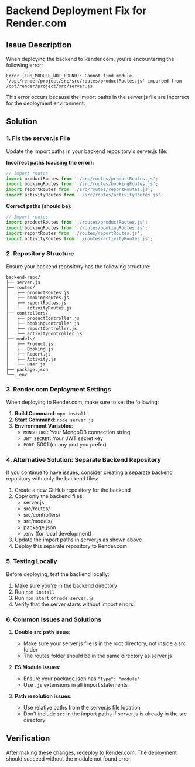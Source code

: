 # Backend Deployment Fix for Render.com

## Issue Description
When deploying the backend to Render.com, you're encountering the following error:
```
Error [ERR_MODULE_NOT_FOUND]: Cannot find module '/opt/render/project/src/src/routes/productRoutes.js' imported from /opt/render/project/src/server.js
```

This error occurs because the import paths in the server.js file are incorrect for the deployment environment.

## Solution

### 1. Fix the server.js File
Update the import paths in your backend repository's server.js file:

**Incorrect paths (causing the error):**
```javascript
// Import routes
import productRoutes from './src/routes/productRoutes.js';
import bookingRoutes from './src/routes/bookingRoutes.js';
import reportRoutes from './src/routes/reportRoutes.js';
import activityRoutes from './src/routes/activityRoutes.js';
```

**Correct paths (should be):**
```javascript
// Import routes
import productRoutes from './routes/productRoutes.js';
import bookingRoutes from './routes/bookingRoutes.js';
import reportRoutes from './routes/reportRoutes.js';
import activityRoutes from './routes/activityRoutes.js';
```

### 2. Repository Structure
Ensure your backend repository has the following structure:
```
backend-repo/
├── server.js
├── routes/
│   ├── productRoutes.js
│   ├── bookingRoutes.js
│   ├── reportRoutes.js
│   └── activityRoutes.js
├── controllers/
│   ├── productController.js
│   ├── bookingController.js
│   ├── reportController.js
│   └── activityController.js
├── models/
│   ├── Product.js
│   ├── Booking.js
│   ├── Report.js
│   ├── Activity.js
│   └── User.js
├── package.json
└── .env
```

### 3. Render.com Deployment Settings
When deploying to Render.com, make sure to set the following:

1. **Build Command**: `npm install`
2. **Start Command**: `node server.js`
3. **Environment Variables**:
   - `MONGO_URI`: Your MongoDB connection string
   - `JWT_SECRET`: Your JWT secret key
   - `PORT`: 5001 (or any port you prefer)

### 4. Alternative Solution: Separate Backend Repository
If you continue to have issues, consider creating a separate backend repository with only the backend files:

1. Create a new GitHub repository for the backend
2. Copy only the backend files:
   - server.js
   - src/routes/
   - src/controllers/
   - src/models/
   - package.json
   - .env (for local development)
3. Update the import paths in server.js as shown above
4. Deploy this separate repository to Render.com

### 5. Testing Locally
Before deploying, test the backend locally:

1. Make sure you're in the backend directory
2. Run `npm install`
3. Run `npm start` or `node server.js`
4. Verify that the server starts without import errors

### 6. Common Issues and Solutions

1. **Double src path issue**: 
   - Make sure your server.js file is in the root directory, not inside a src folder
   - The routes folder should be in the same directory as server.js

2. **ES Module issues**:
   - Ensure your package.json has `"type": "module"`
   - Use `.js` extensions in all import statements

3. **Path resolution issues**:
   - Use relative paths from the server.js file location
   - Don't include `src` in the import paths if server.js is already in the src directory

## Verification
After making these changes, redeploy to Render.com. The deployment should succeed without the module not found error.